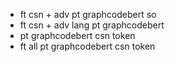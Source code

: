 

* ft csn + adv pt graphcodebert so
* ft csn + adv lang pt graphcodebert
* pt graphcodebert csn token
* ft all pt graphcodebert csn token
